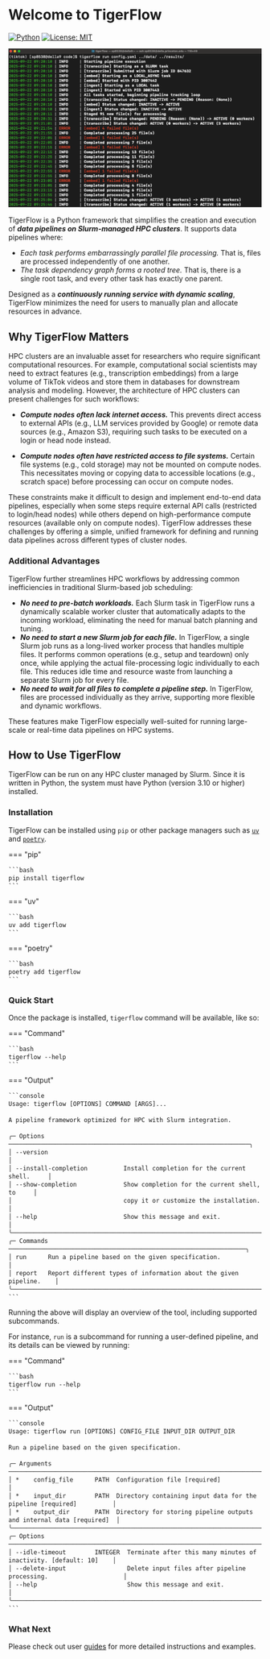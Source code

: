 # Welcome to TigerFlow

[![Python](https://img.shields.io/badge/Python-3.10%20%7C%203.11%20%7C%203.12-3776AB.svg?style=flat&logo=python&logoColor=white)](https://www.python.org)
[![License: MIT](https://img.shields.io/badge/License-MIT-yellow.svg)](https://opensource.org/licenses/MIT)

<p align="center">
  <img alt="tigerflow-run-screenshot" src="https://raw.githubusercontent.com/princeton-ddss/tigerflow/refs/heads/main/.github/assets/screenshot.png" width="750" />
</p>

TigerFlow is a Python framework that simplifies the creation and execution of ***data pipelines on Slurm-managed HPC clusters***. It supports data pipelines where:

- *Each task performs embarrassingly parallel file processing.* That is, files are processed independently of one another.
- *The task dependency graph forms a rooted tree.* That is, there is a single root task, and every other task has exactly one parent.

Designed as a ***continuously running service with dynamic scaling***, TigerFlow minimizes the need for users to manually plan and allocate resources in advance.

## Why TigerFlow Matters

HPC clusters are an invaluable asset for researchers who require significant computational resources. For example, computational social scientists may need to extract features (e.g., transcription embeddings) from a large volume of TikTok videos and store them in databases for downstream analysis and modeling. However, the architecture of HPC clusters can present challenges for such workflows:

- ***Compute nodes often lack internet access.*** This prevents direct access to external APIs (e.g., LLM services provided by Google) or remote data sources (e.g., Amazon S3), requiring such tasks to be executed on a login or head node instead.

- ***Compute nodes often have restricted access to file systems.*** Certain file systems (e.g., cold storage) may not be mounted on compute nodes. This necessitates moving or copying data to accessible locations (e.g., scratch space) before processing can occur on compute nodes.

These constraints make it difficult to design and implement end-to-end data pipelines, especially when some steps require external API calls (restricted to login/head nodes) while others depend on high-performance compute resources (available only on compute nodes). TigerFlow addresses these challenges by offering a simple, unified framework for defining and running data pipelines across different types of cluster nodes.

### Additional Advantages

TigerFlow further streamlines HPC workflows by addressing common inefficiencies in traditional Slurm-based job scheduling:

- ***No need to pre-batch workloads.*** Each Slurm task in TigerFlow runs a dynamically scalable worker cluster that automatically adapts to the incoming workload, eliminating the need for manual batch planning and tuning.
- ***No need to start a new Slurm job for each file.*** In TigerFlow, a single Slurm job runs as a long-lived worker process that handles multiple files. It performs common operations (e.g., setup and teardown) only once, while applying the actual file-processing logic individually to each file. This reduces idle time and resource waste from launching a separate Slurm job for every file.
- ***No need to wait for all files to complete a pipeline step.*** In TigerFlow, files are processed individually as they arrive, supporting more flexible and dynamic workflows.

These features make TigerFlow especially well-suited for running large-scale or real-time data pipelines on HPC systems.

## How to Use TigerFlow

TigerFlow can be run on any HPC cluster managed by Slurm. Since it is written in Python, the system must have Python (version 3.10 or higher) installed.

### Installation

TigerFlow can be installed using `pip` or other package managers such as [`uv`](https://docs.astral.sh/uv/) and [`poetry`](https://python-poetry.org/docs/).

=== "pip"

    ```bash
    pip install tigerflow
    ```

=== "uv"

    ```bash
    uv add tigerflow
    ```

=== "poetry"

    ```bash
    poetry add tigerflow
    ```

### Quick Start

Once the package is installed, `tigerflow` command will be available, like so:

=== "Command"

    ```bash
    tigerflow --help
    ```

=== "Output"

    ```console
    Usage: tigerflow [OPTIONS] COMMAND [ARGS]...

    A pipeline framework optimized for HPC with Slurm integration.

    ╭─ Options ───────────────────────────────────────────────────────────────────╮
    │ --version                                                                   │
    │ --install-completion          Install completion for the current shell.     │
    │ --show-completion             Show completion for the current shell, to     │
    │                               copy it or customize the installation.        │
    │ --help                        Show this message and exit.                   │
    ╰─────────────────────────────────────────────────────────────────────────────╯
    ╭─ Commands ──────────────────────────────────────────────────────────────────╮
    │ run      Run a pipeline based on the given specification.                   │
    │ report   Report different types of information about the given pipeline.    │
    ╰─────────────────────────────────────────────────────────────────────────────╯
    ```

Running the above will display an overview of the tool, including supported subcommands.

For instance, `run` is a subcommand for running a user-defined pipeline, and its details can be viewed by running:

=== "Command"

    ```bash
    tigerflow run --help
    ```

=== "Output"

    ```console
    Usage: tigerflow run [OPTIONS] CONFIG_FILE INPUT_DIR OUTPUT_DIR

    Run a pipeline based on the given specification.

    ╭─ Arguments ──────────────────────────────────────────────────────────────────────────────────────╮
    │ *    config_file      PATH  Configuration file [required]                                        │
    │ *    input_dir        PATH  Directory containing input data for the pipeline [required]          │
    │ *    output_dir       PATH  Directory for storing pipeline outputs and internal data [required]  │
    ╰──────────────────────────────────────────────────────────────────────────────────────────────────╯
    ╭─ Options ────────────────────────────────────────────────────────────────────────────────────────╮
    │ --idle-timeout        INTEGER  Terminate after this many minutes of inactivity. [default: 10]    │
    │ --delete-input                 Delete input files after pipeline processing.                     │
    │ --help                         Show this message and exit.                                       │
    ╰──────────────────────────────────────────────────────────────────────────────────────────────────╯
    ```

### What Next

Please check out user [guides](guides/task.md) for more detailed instructions and examples.

